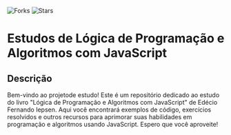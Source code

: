 ![Forks](https://img.shields.io/github/forks/Marcelo-Magal/logica-algoritmos-javascript?style=social)
![Stars](https://img.shields.io/github/stars/Marcelo-Magal/logica-algoritmos-javascript?style=social)

# Estudos de Lógica de Programação e Algoritmos com JavaScript

## Descrição
Bem-vindo ao projetode estudo! Este é um repositório dedicado ao estudo do livro "Lógica de Programação e Algoritmos com JavaScript" de Edécio Fernando Iepsen. Aqui você encontrará exemplos de código, exercícios resolvidos e outros recursos para aprimorar suas habilidades em programação e algoritmos usando JavaScript. Espero que você aproveite!